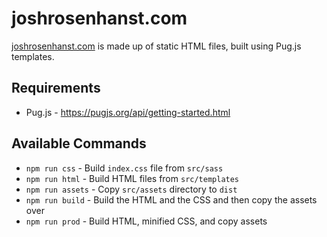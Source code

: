 # joshrosenhanst.com

[joshrosenhanst.com](https://joshrosenhanst.com) is made up of static HTML files, built using Pug.js templates.

## Requirements
- Pug.js - https://pugjs.org/api/getting-started.html

## Available Commands
- `npm run css` - Build `index.css` file from `src/sass`
- `npm run html` - Build HTML files from `src/templates`
- `npm run assets` - Copy `src/assets` directory to `dist`
- `npm run build` - Build the HTML and the CSS and then copy the assets over
- `npm run prod` - Build HTML, minified CSS, and copy assets